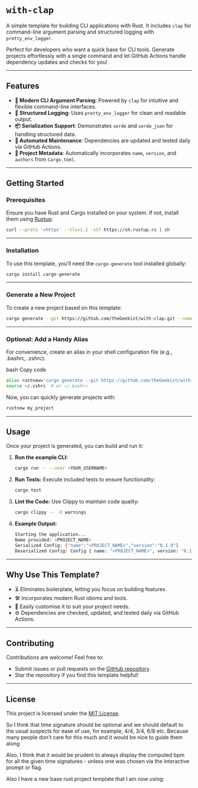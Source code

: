 # `with-clap`

A simple template for building CLI applications with Rust. It includes `clap` for command-line argument parsing and structured logging with `pretty_env_logger`.

Perfect for developers who want a quick base for CLI tools. Generate projects effortlessly with a single command and let GitHub Actions handle dependency updates and checks for you!

---

## **Features**
- **🚀 Modern CLI Argument Parsing**: Powered by `clap` for intuitive and flexible command-line interfaces.
- **📜 Structured Logging**: Uses `pretty_env_logger` for clean and readable output.
- **📦 Serialization Support**: Demonstrates `serde` and `serde_json` for handling structured data.
- **🔄 Automated Maintenance**: Dependencies are updated and tested daily via GitHub Actions.
- **📄 Project Metadata**: Automatically incorporates `name`, `version`, and `authors` from `Cargo.toml`.

---

## **Getting Started**

### **Prerequisites**
Ensure you have Rust and Cargo installed on your system. If not, install them using [Rustup](https://rustup.rs):
```bash
curl --proto '=https' --tlsv1.2 -sSf https://sh.rustup.rs | sh
```

---

### **Installation**
To use this template, you’ll need the `cargo-generate` tool installed globally:
```bash
cargo install cargo-generate
```

---

### **Generate a New Project**
To create a new project based on this template:
```bash
cargo generate --git https://github.com/theGeekist/with-clap.git --name my_project
```

---

### **Optional: Add a Handy Alias**
For convenience, create an alias in your shell configuration file (e.g., .bashrc, .zshrc):

bash
Copy code
```bash
alias rustnew='cargo generate --git https://github.com/theGeekist/with-clap.git --name'
source ~/.zshrc  # or ~/.bashrc
```
Now, you can quickly generate projects with:
```bash
rustnew my_project
```

---

## **Usage**
Once your project is generated, you can build and run it:

1. **Run the example CLI:**
   ```bash
   cargo run -- --user <YOUR_USERNAME>

   ```

2. **Run Tests:** Execute included tests to ensure functionality:
   ```bash
   cargo test
   ```

3. **Lint the Code:** Use Clippy to maintain code quality:
   ```bash
   cargo clippy -- -D warnings
   ```   

4. **Example Output:**
   ```bash
   Starting the application...
   Name provided: <PROJECT_NAME>
   Serialized Config: {"name":"<PROJECT_NAME>","version":"0.1.0"}
   Deserialized Config: Config { name: "<PROJECT_NAME>", version: "0.1.0" }
   ```

---

## **Why Use This Template?**

- ⏳ Eliminates boilerplate, letting you focus on building features.
- 🛠️ Incorporates modern Rust idioms and tools.
- 🔧 Easily customise it to suit your project needs.
- ⚙️ Dependencies are checked, updated, and tested daily via GitHub Actions.

---

## **Contributing**
Contributions are welcome! Feel free to:
- Submit issues or pull requests on the [GitHub repository](https://github.com/theGeekist/with-clap).
- Star the repository if you find this template helpful!


---

## **License**
This project is licensed under the [MIT License](LICENSE).


So I think that time signature should be optional and we should default to the usual suspects for ease of use, for example, 4/4, 3/4, 6/8 etc. Because many people don't care for this much and it would be nice to guide them along

Also, I think that it would be prudent to always display the computed bpm for all the given time signatures - unless one was chosen via the interactive prompt or flag.

Also I have a new base rust project template that I am now using:
